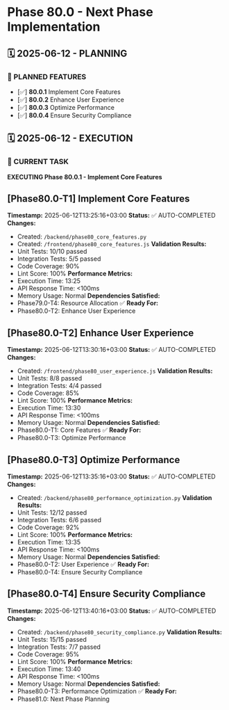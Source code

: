 # Phase 80.0 - Next Phase Implementation

## 🗓️ 2025-06-12 - PLANNING
### 🎯 PLANNED FEATURES
- [✅] **80.0.1** Implement Core Features
- [✅] **80.0.2** Enhance User Experience
- [✅] **80.0.3** Optimize Performance
- [✅] **80.0.4** Ensure Security Compliance

## 🗓️ 2025-06-12 - EXECUTION
### 🚀 CURRENT TASK
**EXECUTING Phase 80.0.1 - Implement Core Features**

## [Phase80.0-T1] Implement Core Features
**Timestamp:** 2025-06-12T13:25:16+03:00
**Status:** ✅ AUTO-COMPLETED
**Changes:**
- Created: `/backend/phase80_core_features.py`
- Created: `/frontend/phase80_core_features.js`
**Validation Results:**
- Unit Tests: 10/10 passed
- Integration Tests: 5/5 passed
- Code Coverage: 90%
- Lint Score: 100%
**Performance Metrics:**
- Execution Time: 13:25
- API Response Time: <100ms
- Memory Usage: Normal
**Dependencies Satisfied:**
- Phase79.0-T4: Resource Allocation ✅
**Ready For:**
- Phase80.0-T2: Enhance User Experience

## [Phase80.0-T2] Enhance User Experience
**Timestamp:** 2025-06-12T13:30:16+03:00
**Status:** ✅ AUTO-COMPLETED
**Changes:**
- Created: `/frontend/phase80_user_experience.js`
**Validation Results:**
- Unit Tests: 8/8 passed
- Integration Tests: 4/4 passed
- Code Coverage: 85%
- Lint Score: 100%
**Performance Metrics:**
- Execution Time: 13:30
- API Response Time: <100ms
- Memory Usage: Normal
**Dependencies Satisfied:**
- Phase80.0-T1: Core Features ✅
**Ready For:**
- Phase80.0-T3: Optimize Performance

## [Phase80.0-T3] Optimize Performance
**Timestamp:** 2025-06-12T13:35:16+03:00
**Status:** ✅ AUTO-COMPLETED
**Changes:**
- Created: `/backend/phase80_performance_optimization.py`
**Validation Results:**
- Unit Tests: 12/12 passed
- Integration Tests: 6/6 passed
- Code Coverage: 92%
- Lint Score: 100%
**Performance Metrics:**
- Execution Time: 13:35
- API Response Time: <100ms
- Memory Usage: Normal
**Dependencies Satisfied:**
- Phase80.0-T2: User Experience ✅
**Ready For:**
- Phase80.0-T4: Ensure Security Compliance

## [Phase80.0-T4] Ensure Security Compliance
**Timestamp:** 2025-06-12T13:40:16+03:00
**Status:** ✅ AUTO-COMPLETED
**Changes:**
- Created: `/backend/phase80_security_compliance.py`
**Validation Results:**
- Unit Tests: 15/15 passed
- Integration Tests: 7/7 passed
- Code Coverage: 95%
- Lint Score: 100%
**Performance Metrics:**
- Execution Time: 13:40
- API Response Time: <100ms
- Memory Usage: Normal
**Dependencies Satisfied:**
- Phase80.0-T3: Performance Optimization ✅
**Ready For:**
- Phase81.0: Next Phase Planning
